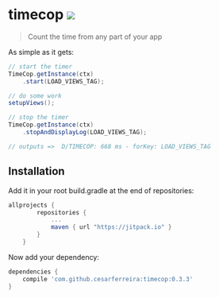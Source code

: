 
# timecop [![](https://jitpack.io/v/cesarferreira/timecop.svg)](https://jitpack.io/#cesarferreira/timecop)

> Count the time from any part of your app

As simple as it gets:

```java
// start the timer
TimeCop.getInstance(ctx)
	.start(LOAD_VIEWS_TAG);

// do some work
setupViews();

// stop the timer
TimeCop.getInstance(ctx)
	.stopAndDisplayLog(LOAD_VIEWS_TAG);

// outputs =>  D/TIMECOP: 668 ms - forKey: LOAD_VIEWS_TAG

```

## Installation

Add it in your root build.gradle at the end of repositories:

```groovy
allprojects {
		repositories {
			...
			maven { url "https://jitpack.io" }
		}
	}
```

Now add your dependency:
```groovy
dependencies {
	compile 'com.github.cesarferreira:timecop:0.3.3'
}
```
